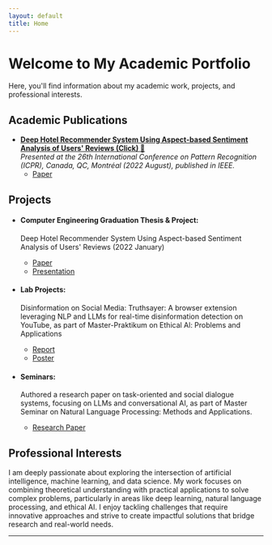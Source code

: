 ```yaml
---
layout: default
title: Home
---
```


# Welcome to My Academic Portfolio

Here, you'll find information about my academic work, projects, and professional interests.

## Academic Publications
- [**Deep Hotel Recommender System Using Aspect-based Sentiment Analysis of Users' Reviews (Click) 📝**](static/PublishedPaperICPR26th@2208.pdf)  
  *Presented at the 26th International Conference on Pattern Recognition (ICPR), Canada, QC, Montréal (2022 August), published in IEEE.*
  - [Paper](static/PublishedPaperICPR26th@2208.pdf)
  
  

## Projects
- #### **Computer Engineering Graduation Thesis & Project:**  

  Deep Hotel Recommender System Using Aspect-based Sentiment Analysis of Users' Reviews (2022 January)

  - [Paper](static/GraduationProjectReport@2201.pdf)
  - [Presentation](static/GraduationProjectPresentation@2201)

- #### **Lab Projects:**

  Disinformation on Social Media: Truthsayer: A browser extension leveraging NLP and LLMs for real-time disinformation detection on YouTube, as part of Master-Praktikum on Ethical Al: Problems and Applications

  - [Report](static/LabProjectReport@2408.pdf)
  - [Poster](static/LabProjectPoster@2407.pdf)

- #### **Seminars:**

  Authored a research paper on task-oriented and social dialogue systems, focusing on LLMs and conversational AI, as part of Master Seminar on Natural Language Processing: Methods and Applications.

  - [Research Paper](static/SeminarResearchPaper@2408.pdf)


## Professional Interests
I am deeply passionate about exploring the intersection of artificial intelligence, machine learning, and data science. My work focuses on combining theoretical understanding with practical applications to solve complex problems, particularly in areas like deep learning, natural language processing, and ethical AI. I enjoy tackling challenges that require innovative approaches and strive to create impactful solutions that bridge research and real-world needs.

---



